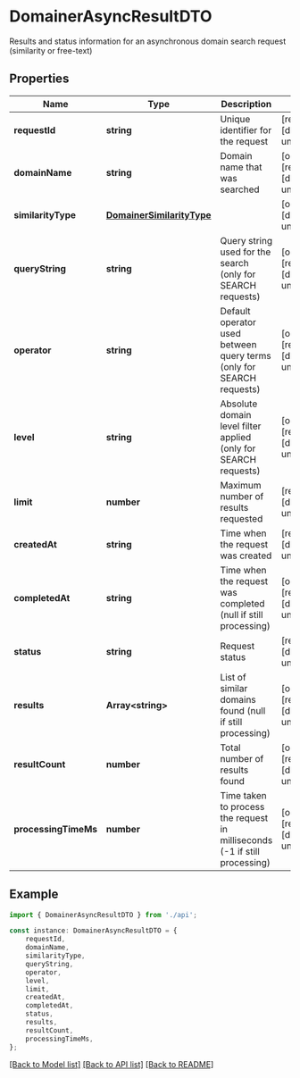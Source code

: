 # DomainerAsyncResultDTO

Results and status information for an asynchronous domain search request (similarity or free-text)

## Properties

Name | Type | Description | Notes
------------ | ------------- | ------------- | -------------
**requestId** | **string** | Unique identifier for the request | [readonly] [default to undefined]
**domainName** | **string** | Domain name that was searched | [optional] [readonly] [default to undefined]
**similarityType** | [**DomainerSimilarityType**](DomainerSimilarityType.md) |  | [optional] [default to undefined]
**queryString** | **string** | Query string used for the search (only for SEARCH requests) | [optional] [readonly] [default to undefined]
**operator** | **string** | Default operator used between query terms (only for SEARCH requests) | [optional] [readonly] [default to undefined]
**level** | **string** | Absolute domain level filter applied (only for SEARCH requests) | [optional] [readonly] [default to undefined]
**limit** | **number** | Maximum number of results requested | [readonly] [default to undefined]
**createdAt** | **string** | Time when the request was created | [readonly] [default to undefined]
**completedAt** | **string** | Time when the request was completed (null if still processing) | [optional] [readonly] [default to undefined]
**status** | **string** | Request status | [readonly] [default to undefined]
**results** | **Array&lt;string&gt;** | List of similar domains found (null if still processing) | [optional] [readonly] [default to undefined]
**resultCount** | **number** | Total number of results found | [optional] [readonly] [default to undefined]
**processingTimeMs** | **number** | Time taken to process the request in milliseconds (-1 if still processing) | [optional] [readonly] [default to undefined]

## Example

```typescript
import { DomainerAsyncResultDTO } from './api';

const instance: DomainerAsyncResultDTO = {
    requestId,
    domainName,
    similarityType,
    queryString,
    operator,
    level,
    limit,
    createdAt,
    completedAt,
    status,
    results,
    resultCount,
    processingTimeMs,
};
```

[[Back to Model list]](../README.md#documentation-for-models) [[Back to API list]](../README.md#documentation-for-api-endpoints) [[Back to README]](../README.md)
